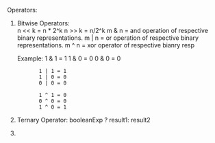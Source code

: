 Operators:

1. Bitwise Operators:  
   n << k  = n * 2^k
   n >> k  = n/2^k
   m & n  = and operation of respective binary representations.
   m | n  = or operation of respective binary representations.
   m ^ n  =  xor operator of respective bianry resp

   Example:   1 & 1 = 1
              1 & 0 = 0
              0 & 0 = 0

              1 | 1 = 1
              1 | 0 = 0
              0 | 0 = 0

              1 ^ 1 = 0
              0 ^ 0 = 0
              1 ^ 0 = 1 

2. Ternary Operator: booleanExp ? result1: result2

3. 